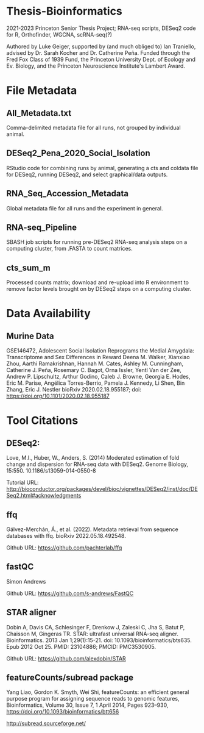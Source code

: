 # Thesis-Bioinformatics
2021-2023 Princeton Senior Thesis Project; RNA-seq scripts, DESeq2 code for R, Orthofinder, WGCNA, scRNA-seq(?)

Authored by Luke Geiger, supported by (and much obliged to) Ian Traniello, advised by Dr. Sarah Kocher and Dr. Catherine Peña. Funded through the Fred Fox Class of 1939 Fund, the Princeton University Dept. of Ecology and Ev. Biology, and the Princeton Neuroscience Institute's Lambert Award.

# File Metadata
## All_Metadata.txt
Comma-delimited metadata file for all runs, not grouped by individual animal. 
## DESeq2_Pena_2020_Social_Isolation
RStudio code for combining runs by animal, generating a cts and coldata file for DESeq2, running DESeq2, and select graphical/data outputs.
## RNA_Seq_Accession_Metadata
Global metadata file for all runs and the experiment in general.
## RNA-seq_Pipeline
SBASH job scripts for running pre-DESeq2 RNA-seq analysis steps on a computing cluster, from .FASTA to count matrices. 
## cts_sum_m
Processed counts matrix; download and re-upload into R environment to remove factor levels brought on by DESeq2 steps on a computing cluster. 

# Data Availability
## Murine Data
GSE146472, Adolescent Social Isolation Reprograms the Medial Amygdala: Transcriptome and Sex Differences in Reward
Deena M. Walker, Xianxiao Zhou, Aarthi Ramakrishnan, Hannah M. Cates, Ashley M. Cunningham, Catherine J. Peña, Rosemary C. Bagot, Orna Issler, Yentl Van der Zee, Andrew P. Lipschultz, Arthur Godino, Caleb J. Browne, Georgia E. Hodes, Eric M. Parise, Angélica Torres-Berrio, Pamela J. Kennedy, Li Shen, Bin Zhang, Eric J. Nestler
bioRxiv 2020.02.18.955187; doi: https://doi.org/10.1101/2020.02.18.955187

# Tool Citations
## DESeq2:

Love, M.I., Huber, W., Anders, S. (2014) Moderated estimation of fold change and dispersion for RNA-seq data with DESeq2. Genome Biology, 15:550. 10.1186/s13059-014-0550-8

Tutorial URL: 
http://bioconductor.org/packages/devel/bioc/vignettes/DESeq2/inst/doc/DESeq2.html#acknowledgments

## ffq

Gálvez-Merchán, Á., et al. (2022). Metadata retrieval from sequence databases with ffq. bioRxiv 2022.05.18.492548.

Github URL:
https://github.com/pachterlab/ffq

## fastQC

Simon Andrews

Github URL:
https://github.com/s-andrews/FastQC

## STAR aligner

Dobin A, Davis CA, Schlesinger F, Drenkow J, Zaleski C, Jha S, Batut P, Chaisson M, Gingeras TR. STAR: ultrafast universal RNA-seq aligner. Bioinformatics. 2013 Jan 1;29(1):15-21. doi: 10.1093/bioinformatics/bts635. Epub 2012 Oct 25. PMID: 23104886; PMCID: PMC3530905.

Github URL:
https://github.com/alexdobin/STAR

## featureCounts/subread package

Yang Liao, Gordon K. Smyth, Wei Shi, featureCounts: an efficient general purpose program for assigning sequence reads to genomic features, Bioinformatics, Volume 30, Issue 7, 1 April 2014, Pages 923–930, https://doi.org/10.1093/bioinformatics/btt656

http://subread.sourceforge.net/
